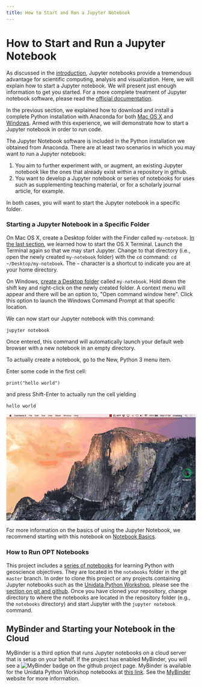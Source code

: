 ```yaml
---
title: How to Start and Run a Jupyter Notebook
---
```


# How to Start and Run a Jupyter Notebook

As discussed in the [introduction](introduction.html), Jupyter notebooks provide a tremendous advantage for scientific computing, analysis and visualization. Here, we will explain how to start a Jupyter notebook. We will present just enough information to get you started. For a more complete treatment of Jupyter notebook software, please read the [official documentation](https://jupyter-notebook.readthedocs.org/en/latest/).

In the previous section, we explained how to download and install a complete Python installation with Anaconda for both [Mac OS X](conda-osx.html) and [Windows](conda-windows.html). Armed with this experience, we will demonstrate how to start a Jupyter notebook in order to run code.

The Jupyter Notebook software is included in the Python installation we obtained from Anaconda. There are at least two scenarios in which you may want to run a Jupyter notebook:

1.  You aim to further experiment with, or augment, an existing Jupyter notebook like the ones that already exist within a repository in github.
2.  You want to develop a Jupyter notebook or series of notebooks for uses such as supplementing teaching material, or for a scholarly journal article, for example.

In both cases, you will want to start the Jupyter notebook in a specific folder.

### Starting a Jupyter Notebook in a Specific Folder

On Mac OS X, create a Desktop folder with the Finder called `my-notebook`. [In the last section](conda-osx.html), we learned how to start the OS X Terminal. Launch the Terminal again so that we may start Jupyter. Change to that directory (i.e., open the newly created `my-notebook` folder) with the `cd` command: `cd ~/Desktop/my-notebook`. The `~` character is a shortcut to indicate you are at your home directory.

On Windows, [create a Desktop folder](http://windows.microsoft.com/en-us/windows/create-new-folder) called `my-notebook`. Hold down the shift key and right-click on the newly created folder. A context menu will appear and there will be an option to, "Open command window here". Click this option to launch the Windows Command Prompt at that specific location.

We can now start our Jupyter notebook with this command:

    jupyter notebook

Once entered, this command will automatically launch your default web browser with a new notebook in an empty directory.

To actually create a notebook, go to the New, Python 3 menu item.

Enter some code in the first cell:

    print("hello world")

and press Shift-Enter to actually run the cell yielding

    hello world

<!-- Cannot handle in pure markdown b/c of onclick -->
<img src="images/jupyter.gif" alt="Starting Jupyter" onclick='this.src=this.src'/>

For more information on the basics of using the Jupyter Notebook, we recommend starting with this notebook on [Notebook Basics](https://nbviewer.jupyter.org/github/jupyter/notebook/blob/master/docs/source/examples/Notebook/Notebook%20Basics.ipynb).

### How to Run OPT Notebooks

This project includes a [series of notebooks](http://unidata.github.io/online-python-training/index.html#beginning-python-concepts) for learning Python with geoscience objectives. They are located in the `notebooks` folder in the git `master` branch. In order to clone this project or any projects containing Jupyter notebooks such as the [Unidata Python Workshop](https://github.com/Unidata/unidata-python-workshop), please see the [section on git and github](http://unidata.github.io/online-python-training/index.html#getting-started). Once you have cloned your repository, change directory to where the notebooks are located in the repository folder (e.g., the `notebooks` directory) and start Jupyter with the `jupyter notebook` command.

## MyBinder and Starting your Notebook in the Cloud

MyBinder is a third option that runs Jupyter notebooks on a cloud server that is setup on your behalf. If the project has enabled MyBinder, you will see a <img src="http://mybinder.org/badge.svg" alt="MyBinder"/> badge on the github project page. MyBinder is available for the Unidata Python Workshop notebooks at [this link](https://github.com/Unidata/unidata-python-workshop). See the [MyBinder](http://mybinder.org/) website for more information.

